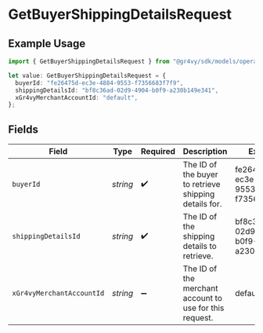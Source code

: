# GetBuyerShippingDetailsRequest

## Example Usage

```typescript
import { GetBuyerShippingDetailsRequest } from "@gr4vy/sdk/models/operations";

let value: GetBuyerShippingDetailsRequest = {
  buyerId: "fe26475d-ec3e-4884-9553-f7356683f7f9",
  shippingDetailsId: "bf8c36ad-02d9-4904-b0f9-a230b149e341",
  xGr4vyMerchantAccountId: "default",
};
```

## Fields

| Field                                                   | Type                                                    | Required                                                | Description                                             | Example                                                 |
| ------------------------------------------------------- | ------------------------------------------------------- | ------------------------------------------------------- | ------------------------------------------------------- | ------------------------------------------------------- |
| `buyerId`                                               | *string*                                                | :heavy_check_mark:                                      | The ID of the buyer to retrieve shipping details for.   | fe26475d-ec3e-4884-9553-f7356683f7f9                    |
| `shippingDetailsId`                                     | *string*                                                | :heavy_check_mark:                                      | The ID of the shipping details to retrieve.             | bf8c36ad-02d9-4904-b0f9-a230b149e341                    |
| `xGr4vyMerchantAccountId`                               | *string*                                                | :heavy_minus_sign:                                      | The ID of the merchant account to use for this request. | default                                                 |